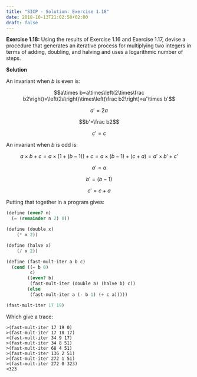 ```yaml
---
title: "SICP - Solution: Exercise 1.18"
date: 2018-10-13T21:02:58+02:00
draft: false
---
```


**Exercise 1.18:** Using the results of Exercise 1.16 and Exercise 1.17, devise a procedure that generates an iterative process for multiplying two integers in terms of adding, doubling, and halving and uses a logarithmic number of steps.

**Solution**

An invariant when $b$ is even is:

$$a\times b=a\times\left(2\times\frac b2\right)=\left(2a\right)\times\left(\frac b2\right)=a'\times b'$$

$$a'=2a$$

$$b'=\frac b2$$

$$c'=c$$

An invariant when $b$ is odd is:

$$a\times b+c=a\times(1+(b-1))+c=a\times(b-1)+\left(c+a\right)=a'\times b'+c'$$

$$a'=a$$

$$b'=(b-1)$$

$$c'=c+a$$

Putting that together in a program gives:

```scheme
(define (even? n)
  (= (remainder n 2) 0))

(define (double x)
    (* x 2))

(define (halve x)
    (/ x 2))

(define (fast-mult-iter a b c)
  (cond ((= b 0)
         c)
        ((even? b)
         (fast-mult-iter (double a) (halve b) c))
        (else
         (fast-mult-iter a (- b 1) (+ c a)))))

(fast-mult-iter 17 19)
```

Which give a trace:

```
>(fast-mult-iter 17 19 0)
>(fast-mult-iter 17 18 17)
>(fast-mult-iter 34 9 17)
>(fast-mult-iter 34 8 51)
>(fast-mult-iter 68 4 51)
>(fast-mult-iter 136 2 51)
>(fast-mult-iter 272 1 51)
>(fast-mult-iter 272 0 323)
<323
```
